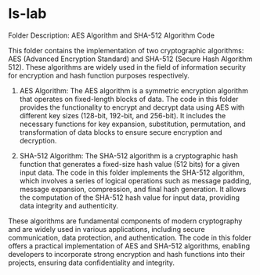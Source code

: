 # Is-lab

Folder Description: AES Algorithm and SHA-512 Algorithm Code

This folder contains the implementation of two cryptographic algorithms: AES (Advanced Encryption Standard) and SHA-512 (Secure Hash Algorithm 512). These algorithms are widely used in the field of information security for encryption and hash function purposes respectively.

1. AES Algorithm:
The AES algorithm is a symmetric encryption algorithm that operates on fixed-length blocks of data. The code in this folder provides the functionality to encrypt and decrypt data using AES with different key sizes (128-bit, 192-bit, and 256-bit). It includes the necessary functions for key expansion, substitution, permutation, and transformation of data blocks to ensure secure encryption and decryption.

2. SHA-512 Algorithm:
The SHA-512 algorithm is a cryptographic hash function that generates a fixed-size hash value (512 bits) for a given input data. The code in this folder implements the SHA-512 algorithm, which involves a series of logical operations such as message padding, message expansion, compression, and final hash generation. It allows the computation of the SHA-512 hash value for input data, providing data integrity and authenticity.

These algorithms are fundamental components of modern cryptography and are widely used in various applications, including secure communication, data protection, and authentication. The code in this folder offers a practical implementation of AES and SHA-512 algorithms, enabling developers to incorporate strong encryption and hash functions into their projects, ensuring data confidentiality and integrity.
